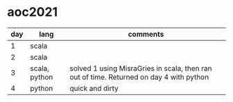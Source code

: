 # aoc2021

| day | lang | comments |
|---|---|---|
| 1 | scala | |
| 2 | scala | |
| 3 | scala, python | solved 1 using MisraGries in scala, then ran out of time. Returned on day 4 with python |
| 4 | python | quick and dirty |

